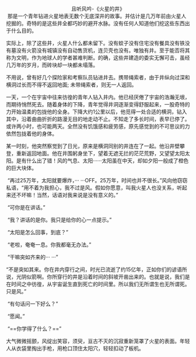 <center>且听风吟-《火星的井》</center>
​	那是一个青年钻进火星地表无数个无底深井的故事。并估计是几万年前由火星人挖掘的。奇特的是这些井全都巧妙的避开水脉。没有任何人知道他们挖这些东西出于什么目的。

​	实际上，除了这些井，火星人什么都未留下。没有蚊子没有住宅没有餐具没有铁没有墓没有火箭没有城镇没有自动售货机，连贝壳也没有。唯独有井。至于能否将其称为文明，作为地球人的学者甚难判断。的确，这些井建造的委实无懈可击，虽经几万年的岁月，而砖块却一块都未塌落。

​	不用说，曾有好几个探险家和考察队员钻进井去。携带绳索者，由于井纵向过深和横洞过长而不得不返回地面; 未带绳索者，则无一人返回。

​	一天，一个在宇宙中往来彷徨的青年人钻入井内。他已经厌倦了宇宙的浩瀚无垠，而期待悄然死去。随着身体的下降，青年觉得井洞逐渐变得舒服起来，一股奇特的力开始温柔的包拢他的全身。下降大约1公里以后，他觅得一处合适的横洞，钻入其中，沿着曲曲折折的路漫无目的地走动不止。不知走了多长时间，表早已停了。或许两小时，也可能两天。全然没有饥饿感和疲劳感，原先感觉到的不可思议的力依然包拢着他的身体。

​	某一时刻，他突然察觉到了日光，原来是横洞同别的井连在了一起。他沿井壁攀登，重新返回地面。他在井围躬身坐下，望着无遮无拦的茫茫荒野，又望望太阳太阳。是有什么出了错！风的气息、太阳······太阳虽在中天，却如夕阳一般成了橙色的巨大块体。

​	“再过25万年，太阳就要爆炸，··· ···OFF。25万年，时间也并不很长。”风向他窃窃私语，“用不着为我担心，我不过是风。假如你愿意，叫我火星人也没关系，听起来还不坏嘛！当然，话语对我来说是没有意义的。”

​	“可你是在讲话。”

​	“我？讲话的是你。我只是给你的心一点提示。”

​	“太阳是怎么回事，到底？”

​	“老啦，奄奄一息。你我都毫无办法。”

​	“干嘛突如齐来的··· ···”

​	“不是突如其来。你在井内穿行之间，时光已流逝了约15亿年，正如你们的谚语所说，光阴似箭啊。你所穿行的井是沿着时间的斜坡开凿出来的。也就是说，我们是在时间之中彷徨，从宇宙诞生直到死亡的时间里。所以我们无所谓生也无所谓死。只是风。”

​	“有句话问一下好么？”

​	“愿闻。”

​	“==你学得了什么？==”

​	大气微微摇颤，风绽出笑容，须臾，亘古不灭的沉寂重新笼罩了火星的表面。年轻人从衣袋里掏出手枪，用枪口顶住太阳穴，轻轻扣动了板机。